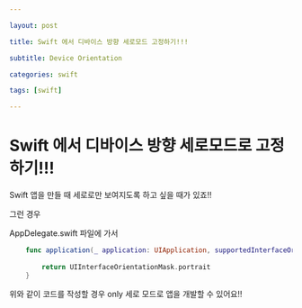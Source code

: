 ```yaml
---

layout: post

title: Swift 에서 디바이스 방향 세로모드 고정하기!!!

subtitle: Device Orientation

categories: swift

tags: [swift]

---
```


# Swift 에서 디바이스 방향 세로모드로 고정하기!!!

Swift 앱을 만들 때 세로로만 보여지도록 하고 싶을 때가 있죠!!

그런 경우 

AppDelegate.swift 파일에 가서

```swift
    func application(_ application: UIApplication, supportedInterfaceOrientationsFor window: UIWindow?) -> UIInterfaceOrientationMask {
        
        return UIInterfaceOrientationMask.portrait
    }

```



위와 같이 코드를 작성할 경우 only 세로 모드로 앱을 개발할 수 있어요!!

